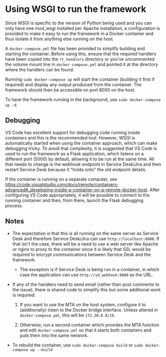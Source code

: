 # Using WSGI to run the framework

Since WSGI is specific to the version of Python being used and you can only have one mod_wsgi installed per Apache installation, a configuration is provided to make it easy to run the framework in a Docker container and thus isolate it from anything else running on the host.

A `docker-compose.yml` file has been provided to simplify building and starting the container. Before using this, ensure that the required handlers have been copied into the `rt_handlers` directory or you've uncommented the volume mount line in `docker-compose.yml` and pointed it at the directory where the handlers can be found.

Running `sudo docker-compose up` will start the container (building it first if required) and display any output produced from the container. The framework should then be accessible on port 8000 on the host.

To have the framework running in the background, use `sudo docker-compose up -d`.

## Debugging

VS Code has excellent support for debugging code running inside containers and this is the recommended tool. However, WSGI is automatically started when using the container approach, which can make debugging tricky. To avoid that complexity, it is suggested that VS Code is used to run the framework as a Flask application, which listens on a different port (5000) by default, allowing it to be run at the same time. All that needs to change is the webhook endpoint in Service Desk/Jira and then restart Service Desk because it "holds onto" the old endpoint details.

If the container is running on a separate computer, see <https://code.visualstudio.com/docs/remote/containers-advanced#_developing-inside-a-container-on-a-remote-docker-host>. After configuring VS Code appropriately, it will be possible to connect to the running container and then, from there, launch the Flask debugging process.

## Notes

* The expectation is that this is all running on the same server as Service Desk and therefore Service Desk/Jira can use `http://localhost:8000`. If that isn't the case, there will be a need to use a web server like Apache or nginx to proxy to the container since it is likely that SSL would be required to encrypt communications between Service Desk and the framework.

  * The exception is if Service Desk is being run in a container, in which case the application can use `http://sd_webhook:8000` as the URL.

* If any of the handlers need to send email (rather than post comments to the issue), there is shared code to simplify this but some additional work is required:

  1. If you want to use the MTA on the host system, configure it to (additionally) listen to the Docker bridge interface. Unless altered in `docker-compose.yml`, this will be `172.20.0.0/16`.

  2. Otherwise, run a second container which provides the MTA function and edit `docker-compose.yml` so that it starts both containers and puts them into the same network.

* To rebuild the container, use `sudo docker-compose build` or `sudo docker-compose up --build`
